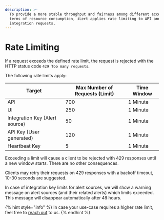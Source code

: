 ```yaml
---
description: >-
  To provide a more stable throughput and fairness among different accounts in
  terms of resource consumption, iLert applies rate limiting to API and
  integration requests.
---
```


# Rate Limiting

If a request exceeds the defined rate limit, the request is rejected with the HTTP status code `429 Too many requests`.

The following rate limits apply:

| Target                         | Max Number of Requests (Limit) | Time Window |
| ------------------------------ | ------------------------------ | ----------- |
| API                            | 700                            | 1 Minute    |
| UI                             | 250                            | 1 Minute    |
| Integration Key (Alert source) | 50                             | 1 Minute    |
| API Key (User generated)       | 120                            | 1 Minute    |
| Heartbeat Key                  | 5                              | 1 Minute    |

Exceeding a limit will cause a client to be rejected with 429 responses until a new window starts. There are no other consequences.

Clients may retry their requests on 429 responses with a backoff timeout, 10-30 seconds are suggested.

In case of integration key limits for alert sources, we will show a warning message on alert sources (and their related alerts) which limits exceeded. This message will disappear automatically after 48 hours.

{% hint style="info" %}
In case your use-case requires a higher rate limit, feel free to [reach out](../contact.md) to us.
{% endhint %}
